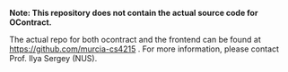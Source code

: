 __Note: This repository does not contain the actual source code for OContract.__

The actual repo for both ocontract and the frontend can be found at https://github.com/murcia-cs4215 . For more information, please contact Prof. Ilya Sergey (NUS).

